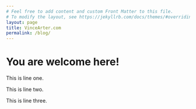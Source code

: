 ```yaml
---
# Feel free to add content and custom Front Matter to this file.
# To modify the layout, see https://jekyllrb.com/docs/themes/#overriding-theme-defaults
layout: page
title: VinceArter.com
permalink: /blog/
---
```

# You are welcome here!
This is line one.

This is line two.

This is line three.